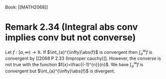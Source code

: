 Book: [[MATH2068]]
# Remark 2.34 (Integral abs conv implies conv but not converse)
Let $f:[a,\infty)\to \mathbb{R}$.
If $\int_{a}^{\infty}\abs{f}$ is convergent then $\int_{a}^{\infty}f$ is convergent by [[2068 P 2.33 (Improper cauchy)]].
However, the converse is not true with the function $f(x)=\frac{(-1)^{n}}{n}$.
We have $\int_{a}^{\infty}f$ is convergent but $\int_{a}^{\infty}\abs{f}$ is divergent.